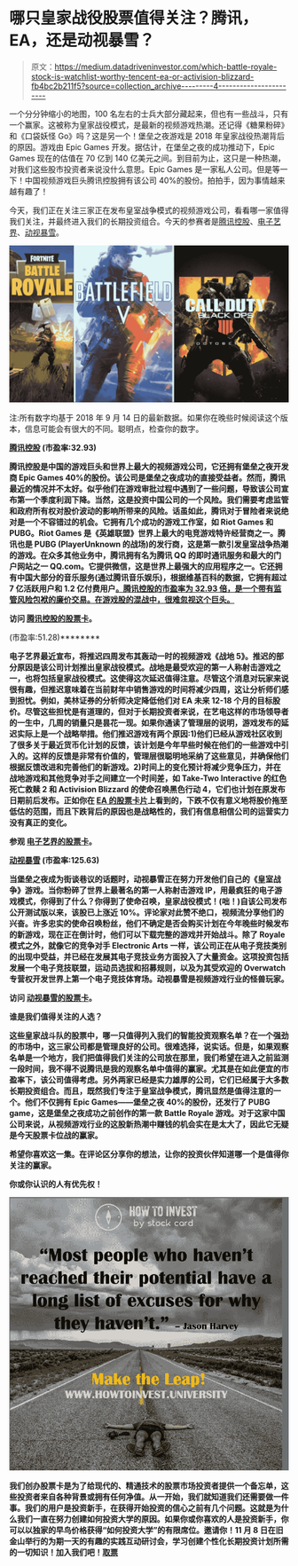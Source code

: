 # 哪只皇家战役股票值得关注？腾讯，EA，还是动视暴雪？

> 原文：<https://medium.datadriveninvestor.com/which-battle-royale-stock-is-watchlist-worthy-tencent-ea-or-activision-blizzard-fb4bc2b211f5?source=collection_archive---------4----------------------->

一个分分钟缩小的地图，100 名左右的士兵大部分藏起来，但也有一些战斗，只有一个赢家。这被称为皇家战役模式，是最新的视频游戏热潮。还记得《糖果粉碎》和《口袋妖怪 Go》吗？这是另一个！堡垒之夜游戏是 2018 年皇家战役热潮背后的原因。游戏由 Epic Games 开发。据估计，在堡垒之夜的成功推动下，Epic Games 现在的估值在 70 亿到 140 亿美元之间。到目前为止，这只是一种热潮，对我们这些股市投资者来说没什么意思。Epic Games 是一家私人公司。但是等一下！中国视频游戏巨头腾讯控股拥有该公司 40%的股份。拍拍手，因为事情越来越有趣了！

今天，我们正在关注三家正在发布皇室战争模式的视频游戏公司，看看哪一家值得我们关注，并最终进入我们的长期投资组合。今天的参赛者是[腾讯控股](https://stockcard.io/TCEHY)、[电子艺界](https://stockcard.io/EA)、[动视暴雪](https://stockcard.io/ATVI)。

![](img/8fcf4a4f1e951b8211a02f0818c2d069.png)

注:所有数字均基于 2018 年 9 月 14 日的最新数据。如果你在晚些时候阅读这个版本，信息可能会有很大的不同。聪明点，检查你的数字。

**[**腾讯控股**](https://stockcard.io/TCEHY) **(市盈率:32.93)****

**腾讯控股是中国的游戏巨头和世界上最大的视频游戏公司，它还拥有堡垒之夜开发商 Epic Games 40%的股份。该公司是堡垒之夜成功的直接受益者。然而，腾讯最近的情况并不太好。似乎他们在游戏审批过程中遇到了一些问题，导致该公司宣布第一个季度利润下降。当然，这是投资中国公司的一个风险。我们需要考虑监管和政府所有权对股价波动的影响所带来的风险。话虽如此，腾讯对于冒险者来说绝对是一个不容错过的机会。它拥有几个成功的游戏工作室，如 Riot Games 和 PUBG。Riot Games 是《英雄联盟》世界上最大的电竞游戏特许经营商之一。腾讯也是 PUBG (PlayerUnknown 的战场)的发行商，这是第一款引发皇室战争热潮的游戏。在众多其他业务中，腾讯拥有名为腾讯 QQ 的即时通讯服务和最大的门户网站之一 QQ.com。它提供微信，这是世界上最强大的应用程序之一。它还拥有中国大部分的音乐服务(通过腾讯音乐娱乐)，根据维基百科的数据，它拥有超过 7 亿活跃用户和 1.2 亿付费用户[。腾讯控股的市盈率为 32.93 倍，是一个带有监管风险包袱的廉价交易。在游戏股的混战中，很难忽视这个巨头。](https://en.wikipedia.org/wiki/Tencent)**

****访问** [腾讯控股的股票卡](https://stockcard.io/TCEHY)。**

****[](https://stockcard.io/EA)****(市盈率:51.28)********

****电子艺界最近宣布，将推迟四周发布其轰动一时的视频游戏《战地 5》。推迟的部分原因是该公司计划推出皇家战役模式。战地是最受欢迎的第一人称射击游戏之一，也将包括皇家战役模式。这使得这次延迟值得注意。尽管这个消息对玩家来说很有趣，但推迟意味着在当前财年中销售游戏的时间将减少四周，这让分析师们感到担忧。例如，美林证券的分析师决定降低他们对 EA 未来 12-18 个月的目标股价。尽管这些担忧是有道理的，但对于长期投资者来说，在艺电这样的市场领导者的一生中，几周的销量只是昙花一现。如果你通读了管理层的说明，游戏发布的延迟实际上是一个战略举措。他们推迟游戏有两个原因:1)他们已经从游戏社区收到了很多关于最近货币化计划的反馈，该计划是今年早些时候在他们的一些游戏中引入的。这样的反馈是非常有价值的，管理层很聪明地采纳了这些意见，并确保他们根据反馈改进和完善他们的新游戏。2)时间上的变化预计将减少竞争压力，并在战地游戏和其他竞争对手之间建立一个时间差，如 Take-Two Interactive 的红色死亡救赎 2 和 Activision Blizzard 的使命召唤黑色行动 4，它们也计划在原发布日期前后发布。正如你在 [EA 的股票卡片](https://stockcard.io/EA)上看到的，下跌不仅有意义地将股价拖至低估的范围，而且下跌背后的原因也是战略性的，我们有信息相信公司的运营实力没有真正的变化。****

******参观** [电子艺界的股票卡](https://stockcard.io/EA)。****

********[**动视暴雪**](https://stockcard.io/ATVI) **(市盈率:125.63)**********

**当堡垒之夜成为街谈巷议的话题时，动视暴雪正在努力开发他们自己的《皇室战争》游戏。当你粉碎了世界上最著名的第一人称射击游戏 IP，用最疯狂的电子游戏模式，你得到了什么？你得到了使命召唤，皇家战役模式！(咄！)自该公司发布公开测试版以来，该股已上涨近 10%。评论家对此赞不绝口，视频流分享他们的兴奋。许多忠实的使命召唤粉丝，他们不确定是否会购买计划在今年晚些时候发布的新游戏，现在正在倒计时，他们可以下载完整的游戏并开始战斗。除了 Royale 模式之外，就像它的竞争对手 Electronic Arts 一样，该公司正在从电子竞技类别的出现中受益，并已经在发展其电子竞技业务方面投入了大量资金。这项投资包括发展一个电子竞技联盟，运动员选拔和招募规则，以及为其受欢迎的 Overwatch 专营权开发世界上第一个电子竞技体育场。动视暴雪是视频游戏行业的怪兽玩家。**

****访问** [动视暴雪的股票卡](https://stockcard.io/ATVI)。**

****谁是我们值得关注的人选？****

**这些皇家战斗队的股票中，哪一只值得列入我们的智能投资观察名单？在一个强劲的市场中，这三家公司都是管理良好的公司。很难选择，说实话。但是，如果观察名单是一个地方，我们把值得我们关注的公司放在那里，我们希望在进入之前监测一段时间，我不得不说腾讯是我的观察名单中值得的赢家。尤其是在如此便宜的市盈率下，该公司值得考虑。另外两家已经是实力雄厚的公司，它们已经属于大多数长期投资组合。而且，既然我们专注于皇室战争模式，腾讯显然是值得注意的一个。他们不仅拥有 Epic Games——堡垒之夜 40%的股份，还发行了 PUBG game，这是堡垒之夜成功之前创作的第一款 Battle Royale 游戏。对于这家中国公司来说，从视频游戏行业的这股新热潮中赚钱的机会实在是太大了，因此它无疑是今天股票卡位战的赢家。**

**希望你喜欢这一集。在评论区分享你的想法，让你的投资伙伴知道哪一个是值得你关注的赢家。**

**你或你认识的人有优先权！**

**![](img/a33d939ee6980456dcc577d85a328023.png)**

**我们创办股票卡是为了给现代的、精通技术的股票市场投资者提供一个备忘单，这些投资者来自各种背景或拥有任何净值。从一开始，我们就知道我们还需要做一件事。我们的用户是投资新手，在获得开始投资的信心之前有几个问题。这就是为什么我们一直在努力创建如何投资大学的原因。如果你或你喜欢的人是投资新手，你可以以独家的早鸟价格获得“如何投资大学”的有限席位。邀请你！11 月 8 日在旧金山举行的为期一天的有趣的实践互动研讨会，学习创建个性化长期投资计划所需的一切知识！加入我们吧！[取票](https://www.eventbrite.com/e/how-to-invest-workshop-stock-market-investing-simplified-registration-49908563858)**